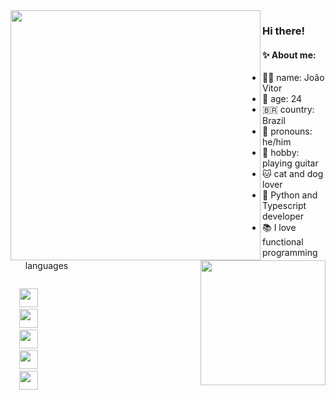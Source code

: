 
<img align='left' height='400' src='https://media.giphy.com/media/xTiN0FXnoSlDhSjgR2/giphy.gif' />
<img align='right' height='200' src='https://media.giphy.com/media/8mvV5eUXkM18iCm5Eg/giphy.gif' />


### Hi there!

#### ✨ About me: 
- 👨‍💻 name: João Vitor
- 🎉 age: 24
- 🇧🇷 country: Brazil 
- 🧔 pronouns: he/him 
- 🎸 hobby: playing guitar 
- 🐱 cat and dog lover 
- 🤖 Python and Typescript developer
- 📚 I love functional programming languages


<code align='center'>
  <a href='https://www.instagram.com/jvrn2001/' target='_blank'><img height='30' src='https://www.flaticon.com/svg/static/icons/svg/1384/1384063.svg' /></a>
  <a href='https://t.me/joaonotelegram' target='_blank'><img height='30' src='https://www.flaticon.com/svg/static/icons/svg/2111/2111644.svg' /></a>
  <a href='https://www.linkedin.com/in/jvrn/' target='_blank'><img height='30' src='https://www.flaticon.com/svg/static/icons/svg/174/174857.svg' /></a>
  <a href='https://jvrn3.github.io' target='_blank'><img height='30' src='https://www.flaticon.com/svg/static/icons/svg/1330/1330233.svg' /></a>
  <a href='https://stackoverflow.com/users/3369350/jvrn3' target='_blank'><img height='30' src='https://www.flaticon.com/svg/static/icons/svg/2111/2111628.svg' /></a>
  
</code>


